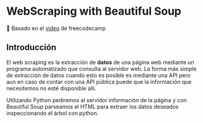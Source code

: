 # WebScraping with Beautiful Soup

:link: Basado en el [video](https://youtu.be/yKi9-BfbfzQ) de freecodecamp



## Introducción

El web scraping es la extracción de **datos** de una página web mediante un programa automatizado que consulta al servidor web. La forma más  simple de extracción de datos cuando esto es posible es mediante una API pero aun en caso de contar con una API pública puede que la información que necesitemos no esté disponible allí.

Utilizando Python pediremos al servidor información de la página y con Beautiful Soup parseamos el HTML para extraer los datos deseados inspeccionando el árbol con python.